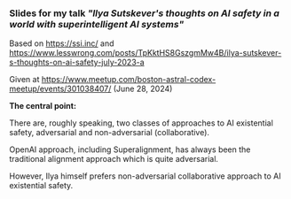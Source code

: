 ### Slides for my talk _"Ilya Sutskever's thoughts on AI safety in a world with superintelligent AI systems"_

Based on https://ssi.inc/ and https://www.lesswrong.com/posts/TpKktHS8GszgmMw4B/ilya-sutskever-s-thoughts-on-ai-safety-july-2023-a

Given at https://www.meetup.com/boston-astral-codex-meetup/events/301038407/ (June 28, 2024)

**The central point:**

There are, roughly speaking, two classes of approaches to AI existential safety, 
adversarial and non-adversarial (collaborative).

OpenAI approach, including Superalignment, has always been the traditional alignment approach
which is quite adversarial.

However, Ilya himself prefers non-adversarial collaborative approach to AI existential safety.

